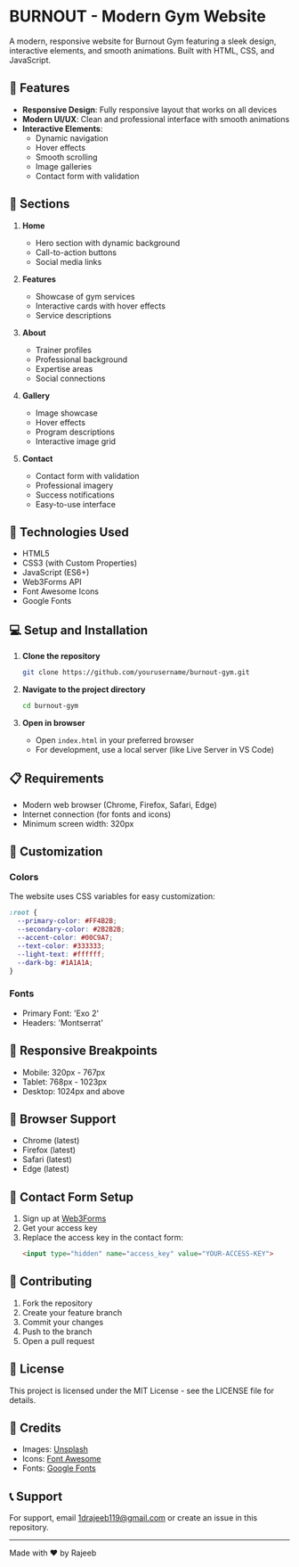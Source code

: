 # BURNOUT - Modern Gym Website

A modern, responsive website for Burnout Gym featuring a sleek design, interactive elements, and smooth animations. Built with HTML, CSS, and JavaScript.

## 🌟 Features

- **Responsive Design**: Fully responsive layout that works on all devices
- **Modern UI/UX**: Clean and professional interface with smooth animations
- **Interactive Elements**: 
  - Dynamic navigation
  - Hover effects
  - Smooth scrolling
  - Image galleries
  - Contact form with validation
  
## 📱 Sections

1. **Home**
   - Hero section with dynamic background
   - Call-to-action buttons
   - Social media links

2. **Features**
   - Showcase of gym services
   - Interactive cards with hover effects
   - Service descriptions

3. **About**
   - Trainer profiles
   - Professional background
   - Expertise areas
   - Social connections

4. **Gallery**
   - Image showcase
   - Hover effects
   - Program descriptions
   - Interactive image grid

5. **Contact**
   - Contact form with validation
   - Professional imagery
   - Success notifications
   - Easy-to-use interface

## 🚀 Technologies Used

- HTML5
- CSS3 (with Custom Properties)
- JavaScript (ES6+)
- Web3Forms API
- Font Awesome Icons
- Google Fonts

## 💻 Setup and Installation

1. **Clone the repository**
   ```bash
   git clone https://github.com/yourusername/burnout-gym.git
   ```

2. **Navigate to the project directory**
   ```bash
   cd burnout-gym
   ```

3. **Open in browser**
   - Open `index.html` in your preferred browser
   - For development, use a local server (like Live Server in VS Code)

## 📋 Requirements

- Modern web browser (Chrome, Firefox, Safari, Edge)
- Internet connection (for fonts and icons)
- Minimum screen width: 320px

## 🎨 Customization

### Colors
The website uses CSS variables for easy customization:
```css
:root {
  --primary-color: #FF4B2B;
  --secondary-color: #2B2B2B;
  --accent-color: #00C9A7;
  --text-color: #333333;
  --light-text: #ffffff;
  --dark-bg: #1A1A1A;
}
```

### Fonts
- Primary Font: 'Exo 2'
- Headers: 'Montserrat'

## 📱 Responsive Breakpoints

- Mobile: 320px - 767px
- Tablet: 768px - 1023px
- Desktop: 1024px and above

## 🔧 Browser Support

- Chrome (latest)
- Firefox (latest)
- Safari (latest)
- Edge (latest)

## 📄 Contact Form Setup

1. Sign up at [Web3Forms](https://web3forms.com/)
2. Get your access key
3. Replace the access key in the contact form:
   ```html
   <input type="hidden" name="access_key" value="YOUR-ACCESS-KEY">
   ```

## 🤝 Contributing

1. Fork the repository
2. Create your feature branch
3. Commit your changes
4. Push to the branch
5. Open a pull request

## 📝 License

This project is licensed under the MIT License - see the LICENSE file for details.

## 👥 Credits

- Images: [Unsplash](https://unsplash.com)
- Icons: [Font Awesome](https://fontawesome.com)
- Fonts: [Google Fonts](https://fonts.google.com)

## 📞 Support

For support, email 1drajeeb119@gmail.com or create an issue in this repository.

---
Made with ❤️ by Rajeeb 
